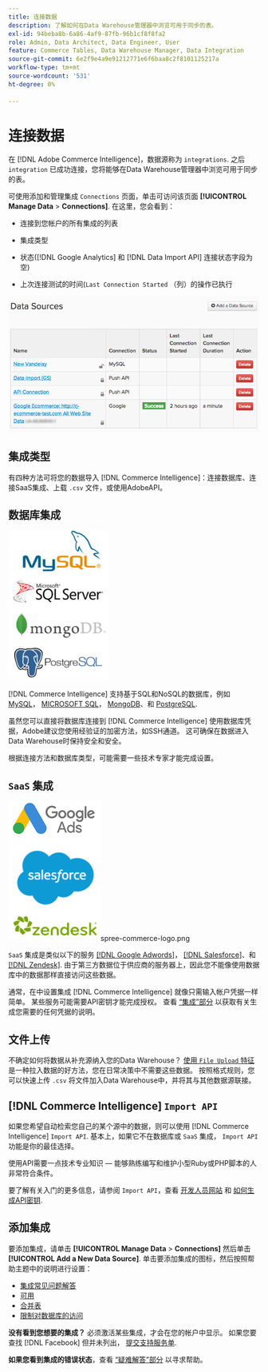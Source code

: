 ```yaml
---
title: 连接数据
description: 了解如何在Data Warehouse管理器中浏览可用于同步的表。
exl-id: 94beba8b-6a86-4af9-87fb-96b1cf8f8fa2
role: Admin, Data Architect, Data Engineer, User
feature: Commerce Tables, Data Warehouse Manager, Data Integration
source-git-commit: 6e2f9e4a9e91212771e6f6baa8c2f8101125217a
workflow-type: tm+mt
source-wordcount: '531'
ht-degree: 0%

---
```


# 连接数据

在 [!DNL Adobe Commerce Intelligence]，数据源称为 `integrations`. 之后 `integration` 已成功连接，您将能够在Data Warehouse管理器中浏览可用于同步的表。

可使用添加和管理集成 `Connections` 页面，单击可访问该页面 **[!UICONTROL Manage Data** > **Connections]**. 在这里，您会看到：

* 连接到您帐户的所有集成的列表

* 集成类型

* 状态([!DNL Google Analytics] 和 [!DNL Data Import API] 连接状态字段为空)

* 上次连接测试的时间(`Last Connection Started` （列）的操作已执行

![Data\_Sources\_Table.png](../../../assets/Data_Sources_Table.png)

## 集成类型

有四种方法可将您的数据导入 [!DNL Commerce Intelligence]：连接数据库、连接SaaS集成、上载 `.csv` 文件，或使用AdobeAPI。

## 数据库集成

![Database\_icons.jpg](../../../assets/Database_icons.jpg)

[!DNL Commerce Intelligence] 支持基于SQL和NoSQL的数据库，例如 [MySQL](../../importing-data/integrations/mysql-via-ssh-tunnel.md)， [MICROSOFT SQL](../integrations/microsoft-sql-server.md)， [MongoDB](../integrations/mongodb-via-ssh-tunnel.md)、和 [PostgreSQL](../integrations/postgresql.md).

虽然您可以直接将数据库连接到 [!DNL Commerce Intelligence] 使用数据库凭据，Adobe建议您使用经验证的加密方法，如SSH通道。 这可确保在数据进入Data Warehouse时保持安全和安全。

根据连接方法和数据库类型，可能需要一些技术专家才能完成设置。

## `SaaS` 集成

![](../../../assets/SaaS_icons.jpg)spree-commerce-logo.png

`SaaS` 集成是类似以下的服务 [[!DNL Google Adwords]](../integrations/google-adwords.md)， [[!DNL Salesforce]](../integrations/salesforce.md)、和 [[!DNL Zendesk]](../integrations/zendesk.md). 由于第三方数据位于供应商的服务器上，因此您不能像使用数据库中的数据那样直接访问这些数据。

通常，在中设置集成 [!DNL Commerce Intelligence] 就像只需输入帐户凭据一样简单。 某些服务可能需要API密钥才能完成授权。 查看 [“集成”部分](../integrations/integrations.md) 以获取有关生成您需要的任何凭据的说明。

## 文件上传

不确定如何将数据从补充源纳入您的Data Warehouse？ [使用 `File Upload` 特征](../connecting-data/using-file-uploader.md) 是一种拉入数据的好方法，您在日常决策中不需要这些数据。 按照格式规则，您可以快速上传 `.csv` 将文件加入Data Warehouse中，并将其与其他数据源联接。

## [!DNL Commerce Intelligence] `Import API`

如果您希望自动检索您自己的某个源中的数据，则可以使用 [!DNL Commerce Intelligence] `Import API`. 基本上，如果它不在数据库或 `SaaS` 集成， `Import API` 功能是你的最佳选择。

使用API需要一点技术专业知识 — 能够熟练编写和维护小型Ruby或PHP脚本的人非常符合条件。

要了解有关入门的更多信息，请参阅 `Import API`，查看 [开发人员网站](https://developer.adobe.com/commerce/services/reporting/) 和 [如何生成API密钥](https://developer.adobe.com/commerce/services/reporting/import-api/).

## 添加集成

要添加集成，请单击 **[!UICONTROL Manage Data** > **Connections]** 然后单击 **[!UICONTROL Add a New Data Source]**. 单击要添加集成的图标，然后按照帮助主题中的说明进行设置：

* [集成常见问题解答](https://support.magento.com/hc/en-us/sections/360003161871-Integration-FAQ)
* [可用 ](../integrations/integrations.md)
* [合并表](../../../best-practices/consolidating-your-tables.md)
* [限制对数据库的访问](../../../administrator/account-management/restrict-db-access.md)

**没有看到您想要的集成？** 必须激活某些集成，才会在您的帐户中显示。 如果您要查找 [!DNL Facebook] 但并未列出， [提交支持服务单](https://experienceleague.adobe.com/docs/commerce-knowledge-base/kb/troubleshooting/miscellaneous/mbi-service-policies.html).

**如果您看到集成的错误状态**，查看 [“疑难解答”部分](https://support.magento.com/hc/en-us/sections/360003078151) 以寻求帮助。

